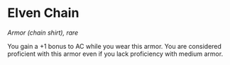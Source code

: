# Elven Chain 
_Armor (chain shirt), rare_ 

You gain a +1 bonus to AC while you wear this armor. You are considered proficient with this armor even if you lack proficiency with medium armor. 
